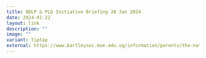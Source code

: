 ```yaml
---
title: NDLP & PLD Initiative Briefing 20 Jan 2024
date: 2024-01-22
layout: link
description: ""
image: ""
variant: tiptap
external: https://www.bartleysec.moe.edu.sg/information/parents/the-national-digital-literacy-programme-ndlp-n-personal-learning-device-pld/
---
```


